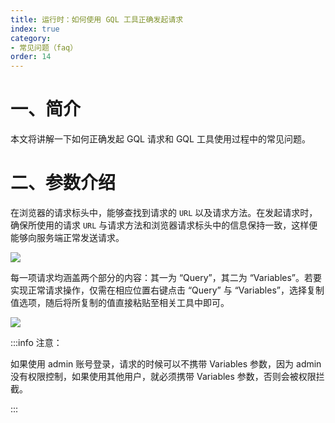 ```yaml
---
title: 运行时：如何使用 GQL 工具正确发起请求
index: true
category:
- 常见问题（faq）
order: 14
---
```

# 一、简介
本文将讲解一下如何正确发起 GQL 请求和 GQL 工具使用过程中的常见问题。

# 二、参数介绍
在浏览器的请求标头中，能够查找到请求的 `URL` 以及请求方法。在发起请求时，确保所使用的请求 `URL` 与请求方法和浏览器请求标头中的信息保持一致，这样便能够向服务端正常发送请求。

![](https://oinone-jar.oss-cn-zhangjiakou.aliyuncs.com/welcome-document/Development/FAQ/Snipaste_2024-10-25_15-09-01.jpg)

每一项请求均涵盖两个部分的内容：其一为 “Query”，其二为 “Variables”。若要实现正常请求操作，仅需在相应位置右键点击 “Query” 与 “Variables”，选择复制值选项，随后将所复制的值直接粘贴至相关工具中即可。

![](https://oinone-jar.oss-cn-zhangjiakou.aliyuncs.com/welcome-document/Development/FAQ/Snipaste_2024-10-25_15-13-50.jpg)

:::info 注意：

如果使用 admin 账号登录，请求的时候可以不携带 Variables 参数，因为 admin 没有权限控制，如果使用其他用户，就必须携带 Variables 参数，否则会被权限拦截。

:::

